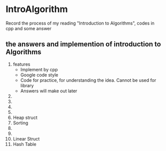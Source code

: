 IntroAlgorithm
==============

Record the process of my reading "Introduction to Algorithms", codes in cpp and some answer
## the answers and implemention of introduction to Algorithms

1. features
   * Implement by cpp
   * Google code style
   * Code for practice, for understanding the idea. Cannot be used for library
   * Answers will make out later
2. 
3. 
4. 
5. 
6. Heap struct
7. Sorting
8. 
9. 
10. Linear Struct
11. Hash Table
